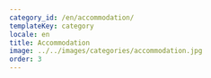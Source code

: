 ```yaml
---
category_id: /en/accommodation/
templateKey: category
locale: en
title: Accommodation
image: ../../images/categories/accommodation.jpg
order: 3
---
```

